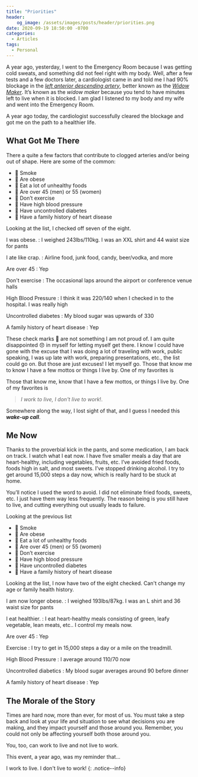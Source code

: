 ```yaml
---
title: "Priorities"
header:
    og_image: /assets/images/posts/header/priorities.png
date: 2020-09-19 18:50:00 -0700
categories:
  - Articles
tags:
  - Personal
---
```

A year ago, yesterday, I went to the Emergency Room because I was getting cold sweats, and something did not feel right with my body. Well, after a few tests and a few doctors later, a cardiologist came in and told me I had 90% blockage in the *[left anterior descending artery](https://en.wikipedia.org/wiki/Left_anterior_descending_artery)*, better known as the *[Widow Maker](https://www.webmd.com/heart-disease/widow-maker-heart-attack)*. It’s known as the *widow maker* because you tend to have minutes left to live when it is blocked. I am glad I listened to my body and my wife and went into the Emergency Room.

A year ago today, the cardiologist successfully cleared the blockage and got me on the path to a healthier life.

## What Got Me There

There a quite a few factors that contribute to clogged arteries and/or being out of shape.  Here are some of the common:

- :black_square_button: Smoke
- :white_square_button: Are obese
- :white_square_button: Eat a lot of unhealthy foods
- :white_square_button: Are over 45 (men) or 55 (women)
- :white_square_button: Don’t exercise
- :white_square_button: Have high blood pressure
- :white_square_button: Have uncontrolled diabetes
- :white_square_button: Have a family history of heart disease

Looking at the list, I checked off seven of the eight.

I was obese.
: I weighed 243lbs/110kg. I was an XXL shirt and 44 waist size for pants

I ate like crap.
: Airline food, junk food, candy, beer/vodka, and more

Are over 45
: Yep

Don't exercise
: The occasional laps around the airport or conference venue halls

High Blood Pressure
: I think it was 220/140 when I checked in to the hospital.  I was really high

Uncontrolled diabetes
: My blood sugar was upwards of 330

A family history of heart disease
: Yep

These check marks :white_square_button: are not something I am not proud of. I am quite disappointed :disappointed: in myself for letting myself get there. I know I could have gone with the excuse that I was doing a lot of traveling with work, public speaking, I was up late with work, preparing presentations, etc., the list could go on. But those are just excuses! I let myself go.
Those that know me to know I have a few mottos or things I live by. One of my favorites is

Those that know me, know that I have a few mottos, or things I live by. One of my favorites is

> *I work to live, I don't live to work*!.

Somewhere along the way, I lost sight of that, and I guess I needed this ***wake-up call***.

## Me Now

Thanks to the proverbial kick in the pants, and some medication, I am back on track. I watch what I eat now. I have five smaller meals a day that are heart-healthy, including vegetables, fruits, etc. I’ve avoided fried foods, foods high in salt, and most sweets. I’ve stopped drinking alcohol. I try to get around 15,000 steps a day now, which is really hard to be stuck at home.

You’ll notice I used the word to avoid. I did not eliminate fried foods, sweets, etc. I just have them way less frequently. The reason being is you still have to live, and cutting everything out usually leads to failure.

Looking at the previous list

- :black_square_button: Smoke
- :black_square_button: Are obese
- :black_square_button: Eat a lot of unhealthy foods
- :white_square_button: Are over 45 (men) or 55 (women)
- :black_square_button: Don’t exercise
- :black_square_button: Have high blood pressure
- :black_square_button: Have uncontrolled diabetes
- :white_square_button: Have a family history of heart disease

Looking at the list, I now have two of the eight checked.  Can't change my age or family health history.

I am now longer obese.
: I weighed 193lbs/87kg. I was an L shirt and 36 waist size for pants

I eat healthier.
: I eat heart-healthy meals consisting of green, leafy vegetable, lean meats, etc..  I control my meals now.

Are over 45
: Yep

Exercise
: I try to get in 15,000 steps a day or a mile on the treadmill.

High Blood Pressure
: I average around 110/70 now

Uncontrolled diabetics
: My blood sugar averages around 90 before dinner

A family history of heart disease
: Yep

## The Morale of the Story

Times are hard now, more than ever, for most of us.  You must take a step back and look at your life and situation to see what decisions you are making, and they impact yourself and those around you.  Remember, you could not only be affecting yourself both those around you.

You, too, can work to live and not live to work.

This event, a year ago, was my reminder that...

I work to live. I don't live to work!
{: .notice--info}
